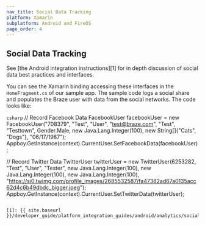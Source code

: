 ```yaml
---
nav_title: Social Data Tracking
platform: Xamarin
subplatform: Android and FireOS
page_order: 4
---
```

## Social Data Tracking

See [the Android integration instructions][1] for in depth discussion of social data best practices and interfaces.

You can see the Xamarin binding accessing these interfaces in the `HomeFragment.cs` of our sample app.  The sample code logs a social share and populates the Braze user with data from the social networks.  The code looks like:

```csharp```
// Record Facebook Data
FacebookUser facebookUser = new FacebookUser("708379", "Test", "User", "test@braze.com", "Test", "Testtown", Gender.Male, new Java.Lang.Integer(100), new String[]{"Cats", "Dogs"}, "06/17/1987");
Appboy.GetInstance(context).CurrentUser.SetFacebookData(facebookUser);

// Record Twitter Data
TwitterUser twitterUser = new TwitterUser(6253282, "Test", "User", "Tester",  new Java.Lang.Integer(100), new Java.Lang.Integer(100), new Java.Lang.Integer(100), "https://si0.twimg.com/profile_images/2685532587/fa47382ad67a0135acc62d4c6b49dbdc_bigger.jpeg");
Appboy.GetInstance(context).CurrentUser.SetTwitterData(twitterUser);
```

[1]: {{ site.baseurl }}/developer_guide/platform_integration_guides/android/analytics/social_data_tracking/
